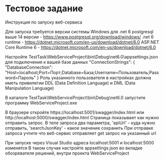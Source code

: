 # Тестовое задание

Инструкция по запуску веб-сервиса

Для запуска требуется версии системы Windows для .net 6 
postgresql выше 14 версии - https://www.postgresql.org/download/windows/
.net 6 runtime - https://dotnet.microsoft.com/en-us/download/dotnet/6.0
ASP.NET Core Runtime 6 - https://dotnet.microsoft.com/en-us/download/dotnet/6.0


Настройте TestTask\WebServiceProject\bin\Debug\net6.0\appsettings.json для подключения к вашей базе данных
"ConnectionStrings": {
    "DatabaseConnection": "Host=localhost;Port=Порт;Database=База;Username=Пользователь;Password=Пароль"
}
Роль указанного пользователя в настройках должна иметь привилегии DDL (Data Definition Language) и DML (Data Manipulation Language)


В каталоге TestTask\WebServiceProject\bin\Debug\net6.0 запустите программу WebServiceProject.exe


В браузере откройте https://localhost:5001/swagger/index.html или http://localhost:5000/swagger/index.html
Страница показывает как нужно отправить запрос. В теле запроса два параметра, 'apiUrl' - куда нужно отправить, 'searchJsonKey' - какое значение сохранить
При отправке запроса учтите что веб-сервис отправляет get запрос на указанный url


При запуске через Visual Studio адреса localhost:5001 и localhost:5000 изменятся
В таком случае настройте appsettings.json во вкладке обозревателя решений, внутри проекта WebServiceProject
